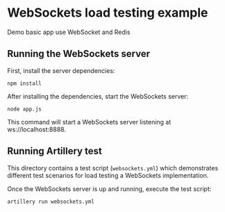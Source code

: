 # WebSockets load testing example

Demo basic app use WebSocket and Redis

## Running the WebSockets server

First, install the server dependencies:

```
npm install
```

After installing the dependencies, start the WebSockets server:

```
node app.js
```

This command will start a WebSockets server listening at ws://localhost:8888.

## Running Artillery test

This directory contains a test script (`websockets.yml`) which demonstrates different test scenarios for load testing a WebSockets implementation.

Once the WebSockets server is up and running, execute the test script:

```
artillery run websockets.yml
```
